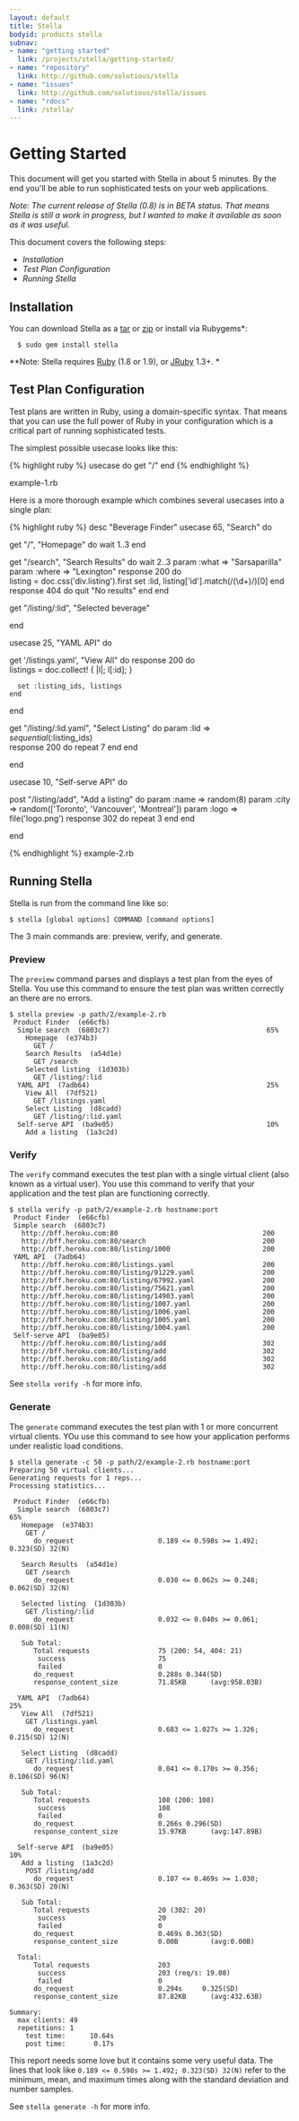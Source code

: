 ```yaml
---
layout: default
title: Stella
bodyid: products stella
subnav:
- name: "getting started"
  link: /projects/stella/getting-started/
- name: "repository"
  link: http://github.com/solutious/stella
- name: "issues"
  link: http://github.com/solutious/stella/issues
- name: "rdocs"
  link: /stella/
---
```


# Getting Started 

This document will get you started with Stella in about 5 minutes. By the end you'll be able to run sophisticated tests on your web applications. 

*Note: The current release of Stella (0.8) is in BETA status. That means Stella is still a work in progress, but I wanted to make it available as soon as it was useful.*

This document covers the following steps:

* _Installation_
* _Test Plan Configuration_
* _Running Stella_


## Installation ##

You can download Stella as a <a href="http://github.com/solutious/stella/tarball/latest">tar</a> or <a href="http://github.com/solutious/stella/zipball/latest">zip</a> or install via Rubygems\*:

<pre><code>  $ sudo gem install stella</code></pre>
  
*\*Note: Stella requires [Ruby](http://www.ruby-lang.org/en/downloads/) (1.8 or 1.9), or [JRuby](http://jruby.org/download) 1.3+. *


## Test Plan Configuration ##

Test plans are written in Ruby, using a domain-specific syntax. That means that you can use the full power of Ruby in your configuration which is a critical part of running sophisticated tests. 

The simplest possible usecase looks like this:

{% highlight ruby %}
usecase do
  get "/"
end
{% endhighlight %}

<span class="graphicSubtext">example-1.rb</span>

Here is a more thorough example which combines several usecases into a single plan:

{% highlight ruby %}
desc "Beverage Finder"
usecase 65, "Search" do
  
  get "/", "Homepage" do
    wait 1..3
  end
  
  get "/search", "Search Results" do
    wait 2..3
    param :what  => "Sarsaparilla"
    param :where => "Lexington"
    response 200 do      
      listing = doc.css('div.listing').first
      set :lid, listing['id'].match(/(\d+)/)[0]
    end
    response 404 do 
      quit "No results"
    end
  end
  
  get "/listing/:lid", "Selected beverage"
         
end

usecase 25, "YAML API" do
  
  get '/listings.yaml', "View All" do
    response 200 do    
      listings = doc.collect! { |l|; l[:id]; }
      
      set :listing_ids, listings
    end
  end

  get "/listing/:lid.yaml", "Select Listing" do
    param :lid => *sequential*(:listing_ids)    
    response 200 do
      repeat 7
    end
  end
  
end

usecase 10, "Self-serve API" do

  post "/listing/add", "Add a listing" do
    param :name => random(8)
    param :city => random(['Toronto', 'Vancouver', 'Montreal'])
    param :logo => file('logo.png')
    response 302 do
      repeat 3
    end
  end
  
end

{% endhighlight %}
<span class="graphicSubtext">example-2.rb</span>

## Running Stella ##

Stella is run from the command line like so:

    $ stella [global options] COMMAND [command options]

The 3 main commands are: preview, verify, and generate.

### Preview ###

The `preview` command parses and displays a test plan from the eyes of Stella. You use this command to ensure the test plan was written correctly an there are no errors. 

    $ stella preview -p path/2/example-2.rb
     Product Finder  (e66cfb)                                            
      Simple search  (6803c7)                                       65% 
        Homepage  (e374b3)                                            
          GET /
        Search Results  (a54d1e)                                      
          GET /search
        Selected listing  (1d303b)                                    
          GET /listing/:lid
      YAML API  (7adb64)                                            25% 
        View All  (7df521)                                            
          GET /listings.yaml
        Select Listing  (d8cadd)                                      
          GET /listing/:lid.yaml
      Self-serve API  (ba9e05)                                      10% 
        Add a listing  (1a3c2d)                                       


### Verify ###

The `verify` command executes the test plan with a single virtual client (also known as a virtual user). You use this command to verify that your application and the test plan are functioning correctly. 

    $ stella verify -p path/2/example-2.rb hostname:port
     Product Finder  (e66cfb)                                           
     Simple search  (6803c7)                                           
       http://bff.heroku.com:80                                    200
       http://bff.heroku.com:80/search                             200
       http://bff.heroku.com:80/listing/1000                       200
     YAML API  (7adb64)                                                
       http://bff.heroku.com:80/listings.yaml                      200
       http://bff.heroku.com:80/listing/91229.yaml                 200
       http://bff.heroku.com:80/listing/67992.yaml                 200
       http://bff.heroku.com:80/listing/75621.yaml                 200
       http://bff.heroku.com:80/listing/14903.yaml                 200
       http://bff.heroku.com:80/listing/1007.yaml                  200
       http://bff.heroku.com:80/listing/1006.yaml                  200
       http://bff.heroku.com:80/listing/1005.yaml                  200
       http://bff.heroku.com:80/listing/1004.yaml                  200
     Self-serve API  (ba9e05)                                          
       http://bff.heroku.com:80/listing/add                        302
       http://bff.heroku.com:80/listing/add                        302
       http://bff.heroku.com:80/listing/add                        302
       http://bff.heroku.com:80/listing/add                        302
    

See `stella verify -h` for more info.

### Generate ###

The `generate` command executes the test plan with 1 or more concurrent virtual clients. YOu use this command to see how your application performs under realistic load conditions. 

    $ stella generate -c 50 -p path/2/example-2.rb hostname:port
    Preparing 50 virtual clients...
    Generating requests for 1 reps...
    Processing statistics...
    
     Product Finder  (e66cfb)                                                  
      Simple search  (6803c7)                                               65% 
       Homepage  (e374b3)                                                       
        GET /
          do_request                     0.189 <= 0.598s >= 1.492; 0.323(SD) 32(N)
    
       Search Results  (a54d1e)                                                 
        GET /search
          do_request                     0.030 <= 0.062s >= 0.248; 0.062(SD) 32(N)
    
       Selected listing  (1d303b)                                               
        GET /listing/:lid
          do_request                     0.032 <= 0.040s >= 0.061; 0.008(SD) 11(N)
    
       Sub Total:
          Total requests                 75 (200: 54, 404: 21)
           success                       75
           failed                        0
          do_request                     0.288s 0.344(SD)
          response_content_size          71.85KB      (avg:958.03B)
    
      YAML API  (7adb64)                                                    25% 
       View All  (7df521)                                                       
        GET /listings.yaml
          do_request                     0.683 <= 1.027s >= 1.326; 0.215(SD) 12(N)
    
       Select Listing  (d8cadd)                                                 
        GET /listing/:lid.yaml
          do_request                     0.041 <= 0.170s >= 0.356; 0.106(SD) 96(N)
    
       Sub Total:
          Total requests                 108 (200: 108)
           success                       108
           failed                        0
          do_request                     0.266s 0.296(SD)
          response_content_size          15.97KB      (avg:147.89B)
    
      Self-serve API  (ba9e05)                                              10% 
       Add a listing  (1a3c2d)                                                  
        POST /listing/add
          do_request                     0.107 <= 0.469s >= 1.030; 0.363(SD) 20(N)
    
       Sub Total:
          Total requests                 20 (302: 20)
           success                       20
           failed                        0
          do_request                     0.469s 0.363(SD)
          response_content_size          0.00B        (avg:0.00B)
    
      Total:                                                             
          Total requests                 203
           success                       203 (req/s: 19.08)
           failed                        0
          do_request                     0.294s     0.325(SD)
          response_content_size          87.82KB      (avg:432.63B)
    
    Summary: 
      max clients: 49
      repetitions: 1
        test time:      10.64s
        post time:       0.17s
    

This report needs some love but it contains some very useful data. The lines that look like `0.189 <= 0.598s >= 1.492; 0.323(SD) 32(N)` refer to the minimum, mean, and maximum times along with the standard deviation and number samples. 

See `stella generate -h` for more info.

